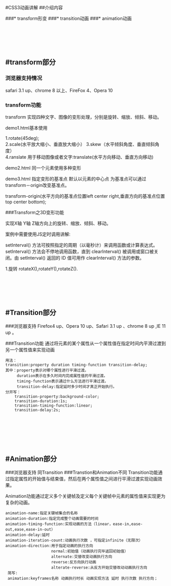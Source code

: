 #CSS3动画讲解
##介绍内容

###* transform形变
###* transition动画
###* animation动画

<br/><br/><br/><br/>



#transform部分
---
###   浏览器支持情况
safari 3.1 up、chrome 8 以上、FireFox 4、Opera 10
###   transform功能
transform 实现四种文字、图像的变形处理，分别是旋转、缩放、倾斜、移动。

demo1.html基本使用<br/>

1.rotate(45deg);<br/>
2.scale(水平放大缩小、垂直放大缩小）
3.skew（水平倾斜角度、垂直倾斜角度）<br/>
4.ranslate 用于移动图像或者文字:translate(水平方向移动、垂直方向移动)<br/>

demo2.html 同一个元素使用多种变形

demo3.html 指定变形的基准点
默认以元素的中心点 为基准点可以通过transform－origin改变基准点。

transform-origin(水平方向的基准点位置left center right,垂直方向的基准点位置 top center bottom);


###Transform之3D变形功能

实现X轴 Y轴 Z轴方向上的旋转、缩放、倾斜、移动。

案例中需要使用JS定时调用讲解:

setInterval() 方法可按照指定的周期（以毫秒计）来调用函数或计算表达式。
setInterval() 方法会不停地调用函数，直到 clearInterval() 被调用或窗口被关闭。由 setInterval() 返回的 ID 值可用作 clearInterval() 方法的参数。

1.旋转
rotateX(),rotateY(),rotateZ().

<br/><br/><br/><br/>


#Transition部分
----
###浏览器支持
Firefox4 up、Opera 10 up、Safari 3.1 up 、chrome 8 up ,IE 11 up 。

###Transition功能
通过将元素的某个属性从一个属性值在指定时间内平滑过渡到另一个属性值来实现动画
	
	用法：
	transition:property duration timing-function transition-delay;
	其中：property表示对哪个属性进行平滑过渡。
		 duration表示在多久时间内完成属性值的平滑过渡。
		 timing-function表示通过什么方法进行平滑过渡。
		 transition-delay:指定延时多少时间才真正开始执行。
	分开写：
		transition-property:background-color;
		transition-duration:1s;
		transition-timing-function:linear;
		transition-delay:2s;
		
		
		
		
		
	
<br/><br/><br/><br/>
#Animation部分
--- 
###浏览器支持
同Transition
###Transtion和Animation不同
Transition功能通过指定属性的开始值与结束值，然后在两个属性值之间进行平滑过渡实现动画效果。

Animation功能通过定义多个关键帧及定义每个关键帧中元素的属性值来实现更为复杂的动画。

	animation-name:指定关键帧集合的名称
	animation-duration:指定完成整个动画需要的时间
	animation-timing-function:实现动画的方法（linear，ease-in,ease-out,ease,ease-in-out）
	animation-delay:延时
	animation-iteration-count:动画执行次数 ，可指定infinite（无限次）
	animation-direction:用于指定动画的执行方向
						normal:初始值（动画执行完毕返回初始值）
						alternate:交替改变动画执行方向
						reverse:反方向执行动画
						alterate-reverse:从反方开始交替改动动画执行方向
	 简写:
	 animation:keyframes名称 动画执行时长 动画实现方法 延时 执行次数 执行方向；